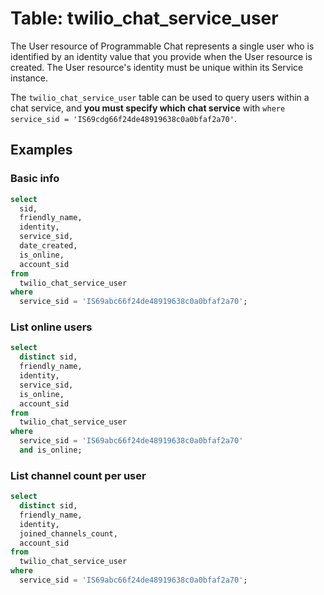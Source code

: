 # Table: twilio_chat_service_user

The User resource of Programmable Chat represents a single user who is identified by an identity value that you provide when the User resource is created. The User resource's identity must be unique within its Service instance.

The `twilio_chat_service_user` table can be used to query users within a chat service, and **you must specify which chat service** with `where service_sid = 'IS69cdg66f24de48919638c0a0bfaf2a70'`.

## Examples

### Basic info

```sql
select
  sid,
  friendly_name,
  identity,
  service_sid,
  date_created,
  is_online,
  account_sid
from
  twilio_chat_service_user
where
  service_sid = 'IS69abc66f24de48919638c0a0bfaf2a70';
```

### List online users

```sql
select
  distinct sid,
  friendly_name,
  identity,
  service_sid,
  is_online,
  account_sid
from
  twilio_chat_service_user
where
  service_sid = 'IS69abc66f24de48919638c0a0bfaf2a70'
  and is_online;
```

### List channel count per user

```sql
select
  distinct sid,
  friendly_name,
  identity,
  joined_channels_count,
  account_sid
from
  twilio_chat_service_user
where
  service_sid = 'IS69abc66f24de48919638c0a0bfaf2a70';
```
